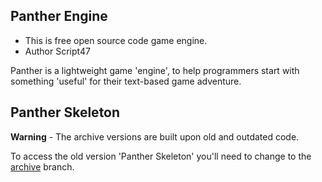Panther Engine
-
* This is free open source code game engine.
* Author Script47

Panther is a lightweight game 'engine', to help programmers start
with something 'useful' for their text-based game adventure.

Panther Skeleton
-

**Warning** - The archive versions are built upon old and outdated code.

To access the old version 'Panther Skeleton' you'll need to change to the [archive](https://github.com/Script47/Panther/tree/archive) branch.
